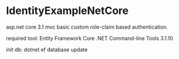 # IdentityExampleNetCore

asp.net core 3.1 mvc
basic custom role-claim based authentication.

required tool:
Entity Framework Core .NET Command-line Tools 3.1.10

init db:
dotnet ef database update